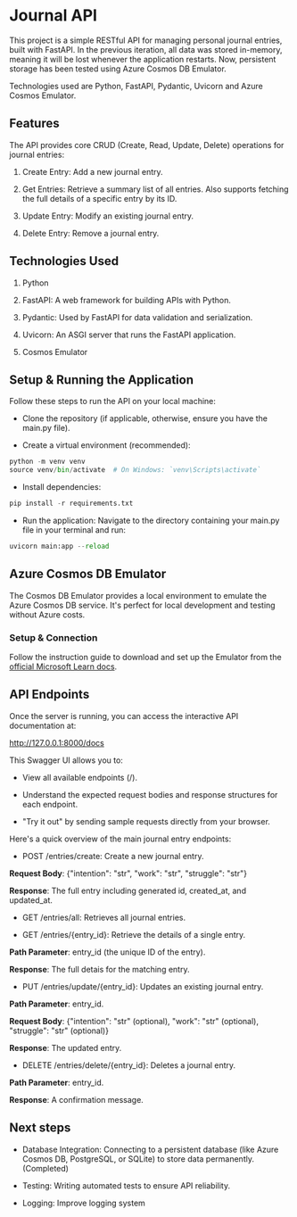 # Journal API
This project is a simple RESTful API for managing personal journal entries, built with FastAPI. In the previous iteration, all data was stored in-memory, meaning it will be lost whenever the application restarts. Now, persistent storage has been tested using Azure Cosmos DB Emulator.

Technologies used are Python, FastAPI, Pydantic, Uvicorn and Azure Cosmos Emulator.

## Features
The API provides core CRUD (Create, Read, Update, Delete) operations for journal entries:

1. Create Entry: Add a new journal entry.

2. Get Entries: Retrieve a summary list of all entries. Also supports fetching the full details of a specific entry by its ID.

3. Update Entry: Modify an existing journal entry.

4. Delete Entry: Remove a journal entry.

## Technologies Used
1. Python

2. FastAPI: A web framework for building APIs with Python.

3. Pydantic: Used by FastAPI for data validation and serialization.

4. Uvicorn: An ASGI server that runs the FastAPI application.

5. Cosmos Emulator

## Setup & Running the Application
Follow these steps to run the API on your local machine:

- Clone the repository (if applicable, otherwise, ensure you have the main.py file).

- Create a virtual environment (recommended):

 ```python
python -m venv venv
source venv/bin/activate  # On Windows: `venv\Scripts\activate`
```

- Install dependencies:
 ```python
pip install -r requirements.txt
```

- Run the application:
Navigate to the directory containing your main.py file in your terminal and run:
```python
uvicorn main:app --reload
```

## Azure Cosmos DB Emulator
The Cosmos DB Emulator provides a local environment to emulate the Azure Cosmos DB service. It's perfect for local development and testing without Azure costs.

### Setup & Connection
Follow the instruction guide to download and set up the Emulator from the [official Microsoft Learn docs](https://learn.microsoft.com/en-us/azure/cosmos-db/how-to-develop-emulator?tabs=windows%2Ccsharp&pivots=api-nosql#install-the-emulator).

## API Endpoints
Once the server is running, you can access the interactive API documentation at:

http://127.0.0.1:8000/docs

This Swagger UI allows you to:

- View all available endpoints (/).

- Understand the expected request bodies and response structures for each endpoint.

- "Try it out" by sending sample requests directly from your browser.



Here's a quick overview of the main journal entry endpoints:

- POST /entries/create: Create a new journal entry.

**Request Body**: {"intention": "str", "work": "str", "struggle": "str"}

**Response**: The full entry including generated id, created_at, and updated_at.

- GET /entries/all: Retrieves all journal entries.

- GET /entries/{entry_id}: Retrieve the details of a single entry.

**Path Parameter**: entry_id (the unique ID of the entry).

**Response**: The full detais for the matching entry.

- PUT /entries/update/{entry_id}: Updates an existing journal entry.

**Path Parameter**: entry_id.

**Request Body**: {"intention": "str" (optional), "work": "str" (optional), "struggle": "str" (optional)}

**Response**: The updated entry.

- DELETE /entries/delete/{entry_id}: Deletes a journal entry.

**Path Parameter**: entry_id.

**Response**: A confirmation message.


## Next steps
- Database Integration: Connecting to a persistent database (like Azure Cosmos DB, PostgreSQL, or SQLite) to store data permanently. (Completed)

- Testing: Writing automated tests to ensure API reliability.

- Logging: Improve logging system

